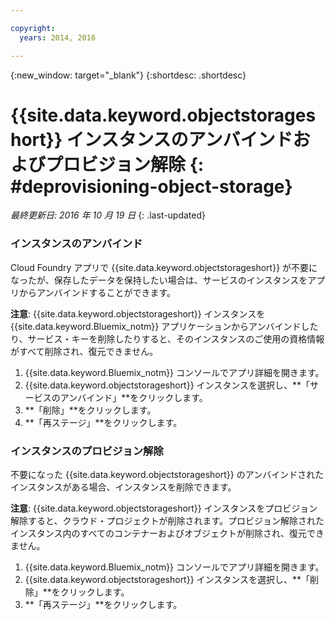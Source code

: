```yaml
---

copyright:
  years: 2014, 2016

---
```

{:new_window: target="_blank"}
{:shortdesc: .shortdesc}

# {{site.data.keyword.objectstorageshort}} インスタンスのアンバインドおよびプロビジョン解除 {: #deprovisioning-object-storage}

*最終更新日: 2016 年 10 月 19 日*
{: .last-updated}


### インスタンスのアンバインド
Cloud Foundry アプリで {{site.data.keyword.objectstorageshort}} が不要になったが、保存したデータを保持したい場合は、サービスのインスタンスをアプリからアンバインドすることができます。

**注意**: {{site.data.keyword.objectstorageshort}} インスタンスを {{site.data.keyword.Bluemix_notm}} アプリケーションからアンバインドしたり、サービス・キーを削除したりすると、そのインスタンスのご使用の資格情報がすべて削除され、復元できません。

1. {{site.data.keyword.Bluemix_notm}} コンソールでアプリ詳細を開きます。
2. {{site.data.keyword.objectstorageshort}} インスタンスを選択し、**「サービスのアンバインド」**をクリックします。
3. **「削除」**をクリックします。
4. **「再ステージ」**をクリックします。



### インスタンスのプロビジョン解除

不要になった {{site.data.keyword.objectstorageshort}} のアンバインドされたインスタンスがある場合、インスタンスを削除できます。

**注意**: {{site.data.keyword.objectstorageshort}} インスタンスをプロビジョン解除すると、クラウド・プロジェクトが削除されます。プロビジョン解除されたインスタンス内のすべてのコンテナーおよびオブジェクトが削除され、復元できません。

1. {{site.data.keyword.Bluemix_notm}} コンソールでアプリ詳細を開きます。
2. {{site.data.keyword.objectstorageshort}} インスタンスを選択し、**「削除」**をクリックします。
3. **「再ステージ」**をクリックします。
